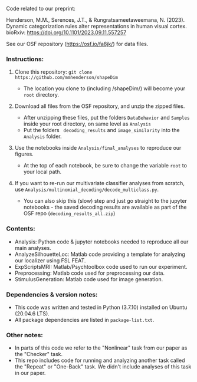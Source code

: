 Code related to our preprint: 

Henderson, M.M., Serences, J.T., & Rungratsameetaweemana, N. (2023). Dynamic categorization rules alter representations in human visual cortex. bioRxiv: https://doi.org/10.1101/2023.09.11.557257

See our OSF repository (https://osf.io/fa8jk/) for data files. 

### Instructions:
1. Clone this repository: ``` git clone https://github.com/mmhenderson/shapeDim ```
	* The location you clone to (including /shapeDim/) will become your ``` root ``` directory.
	
2. Download all files from the OSF repository, and unzip the zipped files.
	* After unzipping these files, put the folders ```DataBehavior``` and ```Samples``` inside your root directory, on same level as ```Analysis```
	* Put the folders ``` decoding_results``` and ```image_similarity``` into the ```Analysis``` folder.

3. Use the notebooks inside ```Analysis/final_analyses``` to reproduce our figures.
	* At the top of each notebook, be sure to change the variable ```root``` to your local path.

4. If you want to re-run our multivariate classifier analyses from scratch, use ```Analysis/multinomial_decoding/decode_multiclass.py```. 
	* You can also skip this (slow) step and just go straight to the jupyter notebooks - the saved decoding results are available as part of the OSF repo (```decoding_results_all.zip```)

### Contents:
* Analysis: Python code & jupyter notebooks needed to reproduce all our main analyses. 
* AnalyzeSilhouetteLoc: Matlab code providing a template for analyzing our localizer using FSL FEAT.
* ExpScriptsMRI: Matlab/Psychtoolbox code used to run our experiment.
* Preprocessing: Matlab code used for preprocessing our data.
* StimulusGeneration: Matlab code used for image generation.

### Dependencies & version notes:
* This code was written and tested in Python (3.7.10) installed on Ubuntu (20.04.6 LTS). 
* All package dependencies are listed in ```package-list.txt```.

### Other notes:

* In parts of this code we refer to the "Nonlinear" task from our paper as the "Checker" task.
* This repo includes code for running and analyzing another task called the "Repeat" or "One-Back" task. We didn't include analyses of this task in our paper.

  
